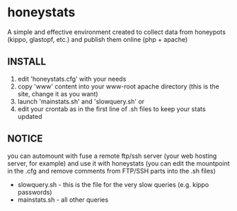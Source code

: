 # honeystats
A simple and effective environment created to collect data from honeypots (kippo, glastopf, etc.) and publish them online (php + apache)

## **INSTALL**

1. edit 'honeystats.cfg' with your needs
2. copy 'www' content into your www-root apache directory (this is the site, change it as you want)
3. launch 'mainstats.sh' and 'slowquery.sh'
 or
4. edit your crontab as in the first line of .sh files to keep your stats updated

## **NOTICE**

you can automount with fuse a remote ftp/ssh server (your web hosting server, for example) and use it with honeystats  (you can edit the mountpoint in the .cfg and remove comments from FTP/SSH parts into the .sh files)

* slowquery.sh - this is the file for the very slow queries (e.g. kippo passwords)
* mainstats.sh - all other queries
